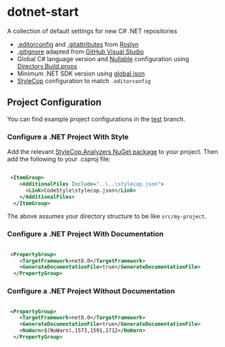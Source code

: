 # dotnet-start

A collection of default settings for new C# .NET repositories

- [.editorconfig](https://editorconfig.org) and [.gitattributes](https://www.git-scm.com/docs/gitattributes) from [Roslyn](https://raw.githubusercontent.com/dotnet/roslyn/master/.editorconfig)
- [.gitignore](https://git-scm.com/docs/gitignore) adapted from [GitHub Visual Studio](https://github.com/github/gitignore/blob/master/VisualStudio.gitignore)
- Global C# language version and [Nullable](https://docs.microsoft.com/en-us/dotnet/csharp/nullable-references#nullable-contexts) configuration using [Directory.Build.props](https://docs.microsoft.com/en-us/visualstudio/msbuild/customize-your-build)
- Minimum .NET SDK version using [global.json](https://docs.microsoft.com/en-us/dotnet/core/tools/global-json)
- [StyleCop](https://github.com/DotNetAnalyzers/StyleCopAnalyzers) configuration to match `.editorconfig`

## Project Configuration

You can find example project configurations in the [test](https://github.com/build-ship-repeat/dotnet-start/tree/test) branch.

### Configure a .NET Project With Style

Add the relevant [StyleCop.Analyzers NuGet package](https://www.nuget.org/packages/StyleCop.Analyzers) to your project.
Then add the following to your .csproj file:

```xml

 <ItemGroup>
    <AdditionalFiles Include="..\..\stylecop.json">
      <Link>CodeStyle\stylecop.json</Link>
    </AdditionalFiles>
  </ItemGroup>

```

The above assumes your directory structure to be like `src/my-project`.


### Configure a .NET Project With Documentation

```xml

 <PropertyGroup>
    <TargetFramework>net8.0</TargetFramework>
    <GenerateDocumentationFile>true</GenerateDocumentationFile>
  </PropertyGroup>

```

### Configure a .NET Project Without Documentation


```xml

 <PropertyGroup>
    <TargetFramework>net8.0</TargetFramework>
    <GenerateDocumentationFile>true</GenerateDocumentationFile>
    <NoWarn>$(NoWarn),1573,1591,1712</NoWarn>
  </PropertyGroup>

```
